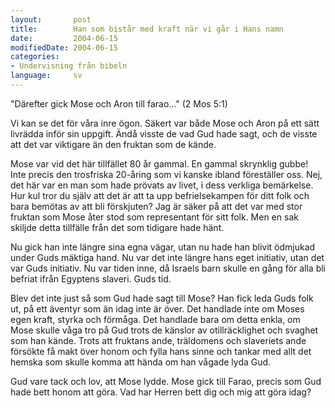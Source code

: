 ```yaml
---
layout:       post
title:        Han som bistår med kraft när vi går i Hans namn
date:         2004-06-15
modifiedDate: 2004-06-15
categories:
- Undervisning från bibeln
language:     sv
---
```

"Därefter gick Mose och Aron till farao..." (2 Mos 5:1)

Vi kan se det för våra inre ögon.  Säkert var både Mose och Aron på ett sätt livrädda inför sin uppgift.  Ändå visste de vad Gud hade sagt, och de visste att det var viktigare än den fruktan som de kände.

Mose var vid det här tillfället 80 år gammal.  En gammal skrynklig gubbe!  Inte precis den trosfriska 20-åring som vi kanske ibland föreställer oss.  Nej, det här var en man som hade prövats av livet, i dess verkliga bemärkelse.  Hur kul tror du själv att det är att ta upp befrielsekampen för ditt folk och bara bemötas av att bli förskjuten?  Jag är säker på att det var med stor fruktan som Mose åter stod som representant för sitt folk.  Men en sak skiljde detta tillfälle från det som tidigare hade hänt.

Nu gick han inte längre sina egna vägar, utan nu hade han blivit ödmjukad under Guds mäktiga hand.  Nu var det inte längre hans eget initiativ, utan det var Guds initiativ.  Nu var tiden inne, då Israels barn skulle en gång för alla bli befriat ifrån Egyptens slaveri.  Guds tid.

Blev det inte just så som Gud hade sagt till Mose?  Han fick leda Guds folk ut, på ett äventyr som än idag inte är över.  Det handlade inte om Moses egen kraft, styrka och förmåga.  Det handlade bara om detta enkla, om Mose skulle våga tro på Gud trots de känslor av otillräcklighet och svaghet som han kände.  Trots att fruktans ande, träldomens och slaveriets ande försökte få makt över honom och fylla hans sinne och tankar med allt det hemska som skulle komma att hända om han vågade lyda Gud.

Gud vare tack och lov, att Mose lydde.  Mose gick till Farao, precis som Gud hade bett honom att göra.  Vad har Herren bett dig och mig att göra idag?

